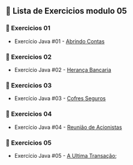 ## 🤖 Lista de Exercicios modulo 05

### 🔗 Exercicios 01

- Exercício Java #01 - [Abrindo Contas]()

### 🔗 Exercicios 02

- Exercício Java #02 - [Herança Bancaria]()

### 🔗 Exercicios 03

- Exercício Java #03 - [Cofres Seguros]()

### 🔗 Exercicios 04

- Exercício Java #04 - [Reunião de Acionistas]()

### 🔗 Exercicios 05

- Exercício Java #05 - [A Ultima Transação]();